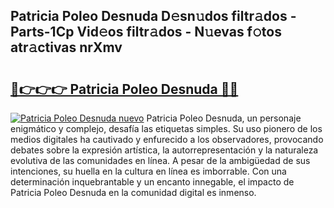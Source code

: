 ## Patricia Poleo Desnuda D𝚎sn𝚞dos filtr𝚊dos - Parts-1Cp Vid𝚎os filtr𝚊dos - N𝚞evas f𝚘tos atr𝚊ctivas nrXmv

# <h2><a href="http://mb47v0n.tromn.icu/?c=Patricia+Poleo+Desnuda">🔗👉👉👉 Patricia Poleo Desnuda 🔗🔗</a></h2>

[![Patricia Poleo Desnuda nuevo](https://i.imgur.com/pEAQMta.gif)](http://mb47v0n.tromn.icu/?c=Patricia+Poleo+Desnuda)
Patricia Poleo Desnuda, un personaje enigmático y complejo, desafía las etiquetas simples. Su uso pionero de los medios digitales ha cautivado y enfurecido a los observadores, provocando debates sobre la expresión artística, la autorrepresentación y la naturaleza evolutiva de las comunidades en línea. A pesar de la ambigüedad de sus intenciones, su huella en la cultura en línea es imborrable. Con una determinación inquebrantable y un encanto innegable, el impacto de Patricia Poleo Desnuda en la comunidad digital es inmenso.
